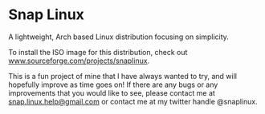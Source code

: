 # Snap Linux
A lightweight, Arch based Linux distribution focusing on simplicity.

To install the ISO image for this distribution, check out www.sourceforge.com/projects/snaplinux.

This is a fun project of mine that I have always wanted to try, and will hopefully improve as time goes on! If there are any bugs or any improvements that you would like to see, please contact me at snap.linux.help@gmail.com or contact me at my twitter handle @snaplinux.
